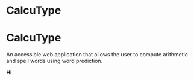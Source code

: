 # CalcuType

<h1><b>CalcuType</b></h1>
An accessible web application that allows the user to compute arithmetic and spell words using word prediction.

<b> Hi </b>
